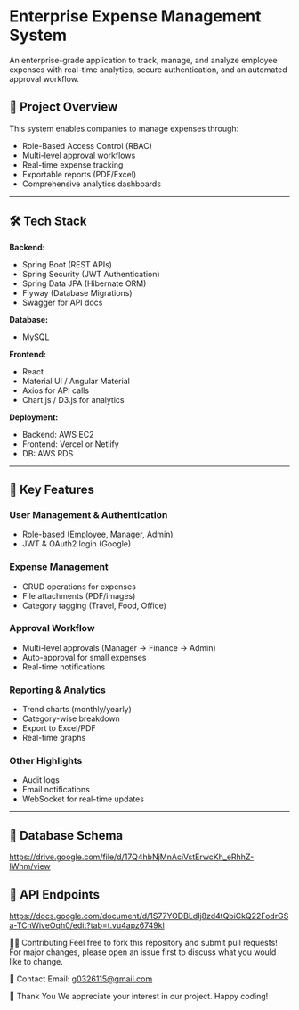 # Enterprise Expense Management System

An enterprise-grade application to track, manage, and analyze employee expenses with real-time analytics, secure authentication, and an automated approval workflow.

## 📌 Project Overview

This system enables companies to manage expenses through:

- Role-Based Access Control (RBAC)
- Multi-level approval workflows
- Real-time expense tracking
- Exportable reports (PDF/Excel)
- Comprehensive analytics dashboards

---

## 🛠 Tech Stack

**Backend:**
- Spring Boot (REST APIs)
- Spring Security (JWT Authentication)
- Spring Data JPA (Hibernate ORM)
- Flyway (Database Migrations)
- Swagger for API docs

**Database:**
- MySQL

**Frontend:**
- React
- Material UI / Angular Material
- Axios for API calls
- Chart.js / D3.js for analytics

**Deployment:**
- Backend: AWS EC2
- Frontend: Vercel or Netlify
- DB: AWS RDS

---

## 🔑 Key Features

### User Management & Authentication
- Role-based (Employee, Manager, Admin)
- JWT & OAuth2 login (Google)

### Expense Management
- CRUD operations for expenses
- File attachments (PDF/images)
- Category tagging (Travel, Food, Office)

### Approval Workflow
- Multi-level approvals (Manager → Finance → Admin)
- Auto-approval for small expenses
- Real-time notifications

### Reporting & Analytics
- Trend charts (monthly/yearly)
- Category-wise breakdown
- Export to Excel/PDF
- Real-time graphs

### Other Highlights
- Audit logs
- Email notifications
- WebSocket for real-time updates

---

## 📂 Database Schema
https://drive.google.com/file/d/17Q4hbNjMnAciVstErwcKh_eRhhZ-IWhm/view


## 📡 API Endpoints
https://docs.google.com/document/d/1S77YODBLdIj8zd4tQbiCkQ22FodrGSa-TCnWiveOqh0/edit?tab=t.vu4apz6749kl

🧑‍💻 Contributing
Feel free to fork this repository and submit pull requests! For major changes, please open an issue first to discuss what you would like to change.

📧 Contact
Email: g0326115@gmail.com

🙏 Thank You
We appreciate your interest in our project. Happy coding!
